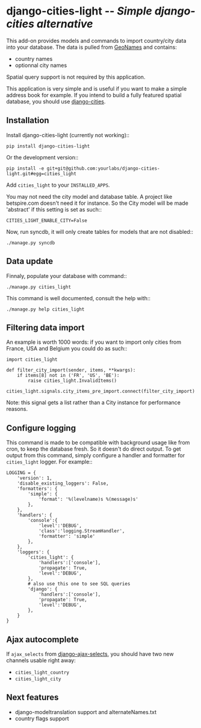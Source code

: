 django-cities-light -- *Simple django-cities alternative*
=========================================================

This add-on provides models and commands to import country/city data into your
database.
The data is pulled from [GeoNames](http://www.geonames.org/) and contains:

  - country names
  - optionnal city names

Spatial query support is not required by this application.

This application is very simple and is useful if you want to make a simple
address book for example. If you intend to build a fully featured spatial
database, you should use
[django-cities](https://github.com/coderholic/django-cities).

Installation
------------

Install django-cities-light (currently not working)::

    pip install django-cities-light

Or the development version::

    pip install -e git+git@github.com:yourlabs/django-cities-light.git#egg=cities_light

Add `cities_light` to your `INSTALLED_APPS`.

You may not need the city model and database table. A project like
betspire.com doesn't need it for instance. So the City model will be made
'abstract' if this setting is set as such::

    CITIES_LIGHT_ENABLE_CITY=False

Now, run syncdb, it will only create tables for models that are not disabled::

    ./manage.py syncdb

Data update
-----------

Finnaly, populate your database with command::

    ./manage.py cities_light

This command is well documented, consult the help with::
    
    ./manage.py help cities_light

Filtering data import
---------------------

An example is worth 1000 words: if you want to import only cities from France,
USA and Belgium you could do as such::

    import cities_light

    def filter_city_import(sender, items, **kwargs):
        if items[8] not in ('FR', 'US', 'BE'):
            raise cities_light.InvalidItems()

    cities_light.signals.city_items_pre_import.connect(filter_city_import)

Note: this signal gets a list rather than a City instance for performance reasons.

Configure logging
-----------------

This command is made to be compatible with background usage like from cron, to
keep the database fresh. So it doesn't do direct output. To get output from
this command, simply configure a handler and formatter for `cities_light`
logger. For example::

    LOGGING = {
        'version': 1,
        'disable_existing_loggers': False,
        'formatters': {
            'simple': {
                'format': '%(levelname)s %(message)s'
            },
        },
        'handlers': {
            'console':{
                'level':'DEBUG',
                'class':'logging.StreamHandler',
                'formatter': 'simple'
            },
        },
        'loggers': {
            'cities_light': {
                'handlers':['console'],
                'propagate': True,
                'level':'DEBUG',
            },
            # also use this one to see SQL queries
            'django': {
                'handlers':['console'],
                'propagate': True,
                'level':'DEBUG',
            },
        }
    }

Ajax autocomplete
-----------------

If `ajax_selects` from
[django-ajax-selects](https://github.com/crucialfelix/django-ajax-selects), you
should have two new channels usable right away:

  - `cities_light_country`
  - `cities_light_city`

Next features
-------------

  - django-modeltranslation support and alternateNames.txt
  - country flags support
